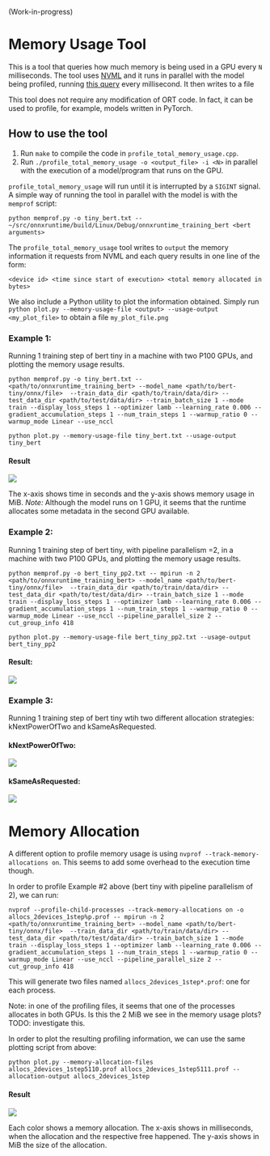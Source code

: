 (Work-in-progress)

# Memory Usage Tool

This is a tool that queries how much memory is being used in a GPU every `N`
milliseconds. 
The tool uses [NVML](https://developer.nvidia.com/nvidia-management-library-nvml)
and it runs in parallel with the model being profiled, running 
[this query](http://developer.download.nvidia.com/compute/DevZone/NVML/doxygen/structnvml_memory__t.html)
every millisecond. It then writes to a file 

This tool does not require any modification of ORT code. In fact, it can be used
to profile, for example, models written in PyTorch. 

## How to use the tool
1. Run `make` to compile the code in `profile_total_memory_usage.cpp`.
2. Run `./profile_total_memory_usage -o <output_file> -i <N>` in parallel with 
the execution of a model/program that runs on the GPU. 

`profile_total_memory_usage` will run until it is interrupted by a `SIGINT` 
signal. A simple way of running the tool in parallel with the model is with
the `memprof` script:

```
python memprof.py -o tiny_bert.txt -- ~/src/onnxruntime/build/Linux/Debug/onnxruntime_training_bert <bert arguments>
```

The `profile_total_memory_usage` tool writes to `output` the memory information
it requests from NVML and each query results in one line of the form:
```
<device id> <time since start of execution> <total memory allocated in bytes>
```

We also include a Python utility to plot the information obtained. Simply run
`python plot.py --memory-usage-file <output> --usage-output <my_plot_file>` to
obtain a file `my_plot_file.png`

### Example 1:
Running 1 training step of bert tiny in a machine with two P100 GPUs, and 
plotting the memory usage results.


```
python memprof.py -o tiny_bert.txt -- <path/to/onnxruntime_training_bert> --model_name <path/to/bert-tiny/onnx/file>  --train_data_dir <path/to/train/data/dir> --test_data_dir <path/to/test/data/dir> --train_batch_size 1 --mode train --display_loss_steps 1 --optimizer lamb --learning_rate 0.006 --gradient_accumulation_steps 1 --num_train_steps 1 --warmup_ratio 0 --warmup_mode Linear --use_nccl
```
```
python plot.py --memory-usage-file tiny_bert.txt --usage-output tiny_bert
```

#### Result
![](examples/tiny_bert.png)

The x-axis shows time in seconds and the y-axis shows memory usage in MiB. 
*Note:* Although the model runs on 1 GPU, it seems that the runtime allocates
some metadata in the second GPU available.


### Example 2:
Running 1 training step of bert tiny, with pipeline parallelism =2, in a
machine with two P100 GPUs, and plotting the memory usage results.

```
python memprof.py -o bert_tiny_pp2.txt -- mpirun -n 2 <path/to/onnxruntime_training_bert> --model_name <path/to/bert-tiny/onnx/file>  --train_data_dir <path/to/train/data/dir> --test_data_dir <path/to/test/data/dir> --train_batch_size 1 --mode train --display_loss_steps 1 --optimizer lamb --learning_rate 0.006 --gradient_accumulation_steps 1 --num_train_steps 1 --warmup_ratio 0 --warmup_mode Linear --use_nccl --pipeline_parallel_size 2 --cut_group_info 418
```
```
python plot.py --memory-usage-file bert_tiny_pp2.txt --usage-output bert_tiny_pp2
```

#### Result:
![](examples/bert_tiny_pp2.png)

### Example 3:
Running 1 training step of bert tiny wtih two different allocation strategies: kNextPowerOfTwo and kSameAsRequested.

#### kNextPowerOfTwo:
![](examples/kNextPowerOfTwo.png) 

#### kSameAsRequested:
![](examples/kSameAsRequested.png)


# Memory Allocation

A different option to profile memory usage is using `nvprof --track-memory-allocations on`. This seems to add some overhead to the execution time though.

In order to profile Example #2 above (bert tiny with pipeline parallelism of 2), we can run: 
```
nvprof --profile-child-processes --track-memory-allocations on -o allocs_2devices_1step%p.prof -- mpirun -n 2 <path/to/onnxruntime_training_bert> --model_name <path/to/bert-tiny/onnx/file>  --train_data_dir <path/to/train/data/dir> --test_data_dir <path/to/test/data/dir> --train_batch_size 1 --mode train --display_loss_steps 1 --optimizer lamb --learning_rate 0.006 --gradient_accumulation_steps 1 --num_train_steps 1 --warmup_ratio 0 --warmup_mode Linear --use_nccl --pipeline_parallel_size 2 --cut_group_info 418
```

This will generate two files named `allocs_2devices_1step*.prof`: one for each 
process.

Note: in one of the profiling files, it seems that one of the processes 
allocates in both GPUs. Is this the 2 MiB we see in the memory usage plots? 
TODO: investigate this.

In order to plot the resulting profiling information, we can use the same 
plotting script from above:
```
python plot.py --memory-allocation-files allocs_2devices_1step5110.prof allocs_2devices_1step5111.prof --allocation-output allocs_2devices_1step
```

#### Result
![](examples/allocs_2devices_1step.png)
 

Each color shows a memory allocation. The x-axis shows in milliseconds, when the
allocation and the respective free happened. The y-axis shows in MiB the size of
the allocation.